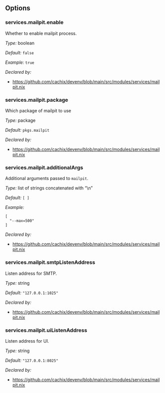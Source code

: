 [comment]: # (Do not edit this file as it is autogenerated. Go to docs/individual-docs if you want to make edits.)


[comment]: # (Please add your documentation on top of this line)

## Options

### services\.mailpit\.enable



Whether to enable mailpit process\.



*Type:*
boolean



*Default:*
` false `



*Example:*
` true `

*Declared by:*
 - [https://github\.com/cachix/devenv/blob/main/src/modules/services/mailpit\.nix](https://github.com/cachix/devenv/blob/main/src/modules/services/mailpit.nix)



### services\.mailpit\.package



Which package of mailpit to use



*Type:*
package



*Default:*
` pkgs.mailpit `

*Declared by:*
 - [https://github\.com/cachix/devenv/blob/main/src/modules/services/mailpit\.nix](https://github.com/cachix/devenv/blob/main/src/modules/services/mailpit.nix)



### services\.mailpit\.additionalArgs

Additional arguments passed to ` mailpit `\.



*Type:*
list of strings concatenated with “\\n”



*Default:*
` [ ] `



*Example:*

```
[
  "--max=500"
]
```

*Declared by:*
 - [https://github\.com/cachix/devenv/blob/main/src/modules/services/mailpit\.nix](https://github.com/cachix/devenv/blob/main/src/modules/services/mailpit.nix)



### services\.mailpit\.smtpListenAddress



Listen address for SMTP\.



*Type:*
string



*Default:*
` "127.0.0.1:1025" `

*Declared by:*
 - [https://github\.com/cachix/devenv/blob/main/src/modules/services/mailpit\.nix](https://github.com/cachix/devenv/blob/main/src/modules/services/mailpit.nix)



### services\.mailpit\.uiListenAddress



Listen address for UI\.



*Type:*
string



*Default:*
` "127.0.0.1:8025" `

*Declared by:*
 - [https://github\.com/cachix/devenv/blob/main/src/modules/services/mailpit\.nix](https://github.com/cachix/devenv/blob/main/src/modules/services/mailpit.nix)
